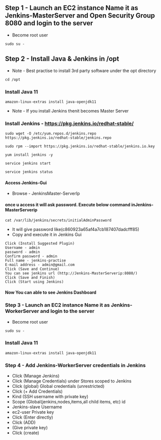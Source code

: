 ## Step 1 - Launch an EC2 instance Name it as Jenkins-MasterServer and Open Security Group 8080 and login to the server 

- Become root user 
```
sudo su - 
```
## Step 2 - Install Java & Jenkins in /opt 

- Note - Best practise to install 3rd party software under the opt directory
```
cd /opt
```
### Install Java 11

```
amazon-linux-extras install java-openjdk11
```
- Note - If you install Jenkins thenit becomes Master Server 

### Install Jenkins - https://pkg.jenkins.io/redhat-stable/

```
sudo wget -O /etc/yum.repos.d/jenkins.repo https://pkg.jenkins.io/redhat-stable/jenkins.repo
```
```
sudo rpm --import https://pkg.jenkins.io/redhat-stable/jenkins.io.key
```
```
yum install jenkins -y
```
```
service jenkins start
```
```
service jenkins status
```
#### Access Jenkins-Gui
- Browse - JenkinsMaster-ServerIp
#### once u access it will ask password. Execute below command inJenkins-MasterServerip
```
cat /var/lib/jenkins/secrets/initialAdminPassword
```
- It will give password like(c860923a65af4a7cb187407dadcfff85) 
- Copy and execute it in Jenkins Gui
```
Click (Install Suggested Plugin) 
Username - admin 
password - admin
Confirm password - admin
Full name - jenkins-practise 
E-mail address - admin@gmail.com
Click (Save and Continue)
You can see jenkins url (http://Jenkins-MasterServerip:8080/)
Click (Save and Finish)
Click (Start using Jenkins)
```
#### Now You can able to see Jenkins Dashboard

### Step 3 - Launch an EC2 instance Name it as Jenkins-WorkerServer and login to the server 

- Become root user 
```
sudo su - 
```
### Install Java 11

```
amazon-linux-extras install java-openjdk11
```

### Step 4 - Add Jenkins-WorkerServer credentials in Jenkins

- Click (Manage Jenkins) 
- Click (Manage Credentials) 
under Stores scoped to Jenkins
- Click (global)
Global credentials (unrestricted)
- Click (+ Add Credentials) 
- Kind (SSH username with private key)
- Scope (Global(jenkins,nodes,items,all child items, etc)
id 
- Jenkins-slave
Username 
- ec2-user
Private key 
- Click (Enter directly)
- Click (ADD) 
- (Give private key)
- Click (create) 

